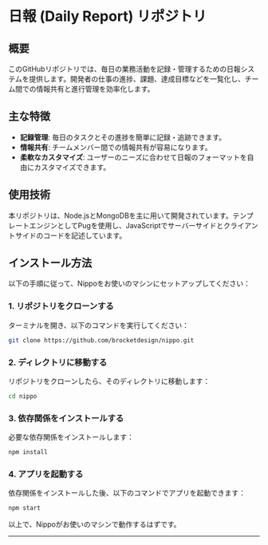 # 日報 (Daily Report) リポジトリ

## 概要

このGitHubリポジトリでは、毎日の業務活動を記録・管理するための日報システムを提供します。開発者の仕事の進捗、課題、達成目標などを一覧化し、チーム間での情報共有と進行管理を効率化します。

## 主な特徴

- **記録管理**: 毎日のタスクとその進捗を簡単に記録・追跡できます。
- **情報共有**: チームメンバー間での情報共有が容易になります。
- **柔軟なカスタマイズ**: ユーザーのニーズに合わせて日報のフォーマットを自由にカスタマイズできます。

## 使用技術

本リポジトリは、Node.jsとMongoDBを主に用いて開発されています。テンプレートエンジンとしてPugを使用し、JavaScriptでサーバーサイドとクライアントサイドのコードを記述しています。

## インストール方法

以下の手順に従って、Nippoをお使いのマシンにセットアップしてください：

### 1. リポジトリをクローンする

ターミナルを開き、以下のコマンドを実行してください：

```bash
git clone https://github.com/brocketdesign/nippo.git
```

### 2. ディレクトリに移動する

リポジトリをクローンしたら、そのディレクトリに移動します：

```bash
cd nippo
```

### 3. 依存関係をインストールする

必要な依存関係をインストールします：

```bash
npm install
```

### 4. アプリを起動する

依存関係をインストールした後、以下のコマンドでアプリを起動できます：

```bash
npm start
```

以上で、Nippoがお使いのマシンで動作するはずです。

---
